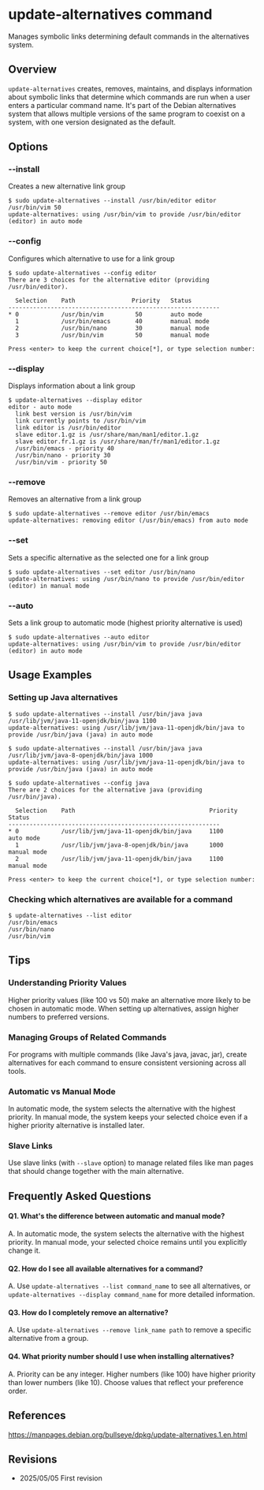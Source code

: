 # update-alternatives command

Manages symbolic links determining default commands in the alternatives system.

## Overview

`update-alternatives` creates, removes, maintains, and displays information about symbolic links that determine which commands are run when a user enters a particular command name. It's part of the Debian alternatives system that allows multiple versions of the same program to coexist on a system, with one version designated as the default.

## Options

### **--install**

Creates a new alternative link group

```console
$ sudo update-alternatives --install /usr/bin/editor editor /usr/bin/vim 50
update-alternatives: using /usr/bin/vim to provide /usr/bin/editor (editor) in auto mode
```

### **--config**

Configures which alternative to use for a link group

```console
$ sudo update-alternatives --config editor
There are 3 choices for the alternative editor (providing /usr/bin/editor).

  Selection    Path                Priority   Status
------------------------------------------------------------
* 0            /usr/bin/vim         50        auto mode
  1            /usr/bin/emacs       40        manual mode
  2            /usr/bin/nano        30        manual mode
  3            /usr/bin/vim         50        manual mode

Press <enter> to keep the current choice[*], or type selection number:
```

### **--display**

Displays information about a link group

```console
$ update-alternatives --display editor
editor - auto mode
  link best version is /usr/bin/vim
  link currently points to /usr/bin/vim
  link editor is /usr/bin/editor
  slave editor.1.gz is /usr/share/man/man1/editor.1.gz
  slave editor.fr.1.gz is /usr/share/man/fr/man1/editor.1.gz
  /usr/bin/emacs - priority 40
  /usr/bin/nano - priority 30
  /usr/bin/vim - priority 50
```

### **--remove**

Removes an alternative from a link group

```console
$ sudo update-alternatives --remove editor /usr/bin/emacs
update-alternatives: removing editor (/usr/bin/emacs) from auto mode
```

### **--set**

Sets a specific alternative as the selected one for a link group

```console
$ sudo update-alternatives --set editor /usr/bin/nano
update-alternatives: using /usr/bin/nano to provide /usr/bin/editor (editor) in manual mode
```

### **--auto**

Sets a link group to automatic mode (highest priority alternative is used)

```console
$ sudo update-alternatives --auto editor
update-alternatives: using /usr/bin/vim to provide /usr/bin/editor (editor) in auto mode
```

## Usage Examples

### Setting up Java alternatives

```console
$ sudo update-alternatives --install /usr/bin/java java /usr/lib/jvm/java-11-openjdk/bin/java 1100
update-alternatives: using /usr/lib/jvm/java-11-openjdk/bin/java to provide /usr/bin/java (java) in auto mode

$ sudo update-alternatives --install /usr/bin/java java /usr/lib/jvm/java-8-openjdk/bin/java 1000
update-alternatives: using /usr/lib/jvm/java-11-openjdk/bin/java to provide /usr/bin/java (java) in auto mode

$ sudo update-alternatives --config java
There are 2 choices for the alternative java (providing /usr/bin/java).

  Selection    Path                                      Priority   Status
------------------------------------------------------------
* 0            /usr/lib/jvm/java-11-openjdk/bin/java     1100      auto mode
  1            /usr/lib/jvm/java-8-openjdk/bin/java      1000      manual mode
  2            /usr/lib/jvm/java-11-openjdk/bin/java     1100      manual mode

Press <enter> to keep the current choice[*], or type selection number:
```

### Checking which alternatives are available for a command

```console
$ update-alternatives --list editor
/usr/bin/emacs
/usr/bin/nano
/usr/bin/vim
```

## Tips

### Understanding Priority Values

Higher priority values (like 100 vs 50) make an alternative more likely to be chosen in automatic mode. When setting up alternatives, assign higher numbers to preferred versions.

### Managing Groups of Related Commands

For programs with multiple commands (like Java's java, javac, jar), create alternatives for each command to ensure consistent versioning across all tools.

### Automatic vs Manual Mode

In automatic mode, the system selects the alternative with the highest priority. In manual mode, the system keeps your selected choice even if a higher priority alternative is installed later.

### Slave Links

Use slave links (with `--slave` option) to manage related files like man pages that should change together with the main alternative.

## Frequently Asked Questions

#### Q1. What's the difference between automatic and manual mode?
A. In automatic mode, the system selects the alternative with the highest priority. In manual mode, your selected choice remains until you explicitly change it.

#### Q2. How do I see all available alternatives for a command?
A. Use `update-alternatives --list command_name` to see all alternatives, or `update-alternatives --display command_name` for more detailed information.

#### Q3. How do I completely remove an alternative?
A. Use `update-alternatives --remove link_name path` to remove a specific alternative from a group.

#### Q4. What priority number should I use when installing alternatives?
A. Priority can be any integer. Higher numbers (like 100) have higher priority than lower numbers (like 10). Choose values that reflect your preference order.

## References

https://manpages.debian.org/bullseye/dpkg/update-alternatives.1.en.html

## Revisions

- 2025/05/05 First revision